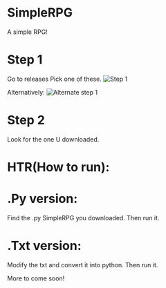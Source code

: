 # SimpleRPG

A simple RPG!

# Step 1
Go to releases
Pick one of these.
![Step 1](https://cdn.discordapp.com/attachments/852436261029412875/854613411609313310/S1.PNG)

Alternatively:
![Alternate step 1](https://cdn.discordapp.com/attachments/852436261029412875/854614314413064192/AS1.PNG)

# Step 2

Look for the one U downloaded.

# HTR(How to run):

# .Py version:

Find the .py SimpleRPG you downloaded.
Then run it.

# .Txt version:

Modify the txt and convert it into python.
Then run it.

More to come soon!
